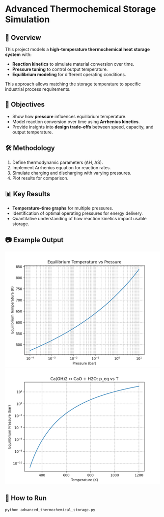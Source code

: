 # Advanced Thermochemical Storage Simulation

## 📌 Overview
This project models a **high-temperature thermochemical heat storage system** with:
- **Reaction kinetics** to simulate material conversion over time.
- **Pressure tuning** to control output temperature.
- **Equilibrium modeling** for different operating conditions.

This approach allows matching the storage temperature to specific industrial process requirements.

## 🎯 Objectives
- Show how **pressure** influences equilibrium temperature.
- Model reaction conversion over time using **Arrhenius kinetics**.
- Provide insights into **design trade-offs** between speed, capacity, and output temperature.

## 🛠️ Methodology
1. Define thermodynamic parameters (ΔH, ΔS).
2. Implement Arrhenius equation for reaction rates.
3. Simulate charging and discharging with varying pressures.
4. Plot results for comparison.

## 📊 Key Results
- **Temperature–time graphs** for multiple pressures.
- Identification of optimal operating pressures for energy delivery.
- Quantitative understanding of how reaction kinetics impact usable storage.

## 📷 Example Output
![Pressure Graph](advanced_Teq_vs_p.png)
![Pressure Graph](advanced_p_eq_vs_T.png)
## 🚀 How to Run
```bash
python advanced_thermochemical_storage.py
